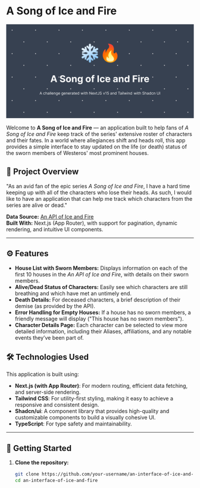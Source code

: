 #  A Song of Ice and Fire

![A Song of Ice and Fire](https://github.com/RicardoMaldonado93/A-Song-of-Ice-and-Fire/blob/main/src/app/opengraph-image.png)

Welcome to **A Song of Ice and Fire** — an application built to help fans of *A Song of Ice and Fire* keep track of the series' extensive roster of characters and their fates. In a world where allegiances shift and heads roll, this app provides a simple interface to stay updated on the life (or death) status of the sworn members of Westeros' most prominent houses.

## 📜 Project Overview

"As an avid fan of the epic series *A Song of Ice and Fire*, I have a hard time keeping up with all of the characters who lose their heads. As such, I would like to have an application that can help me track which characters from the series are alive or dead."

**Data Source:** [An API of Ice and Fire](https://anapioficeandfire.com/)  
**Built With:** Next.js (App Router), with support for pagination, dynamic rendering, and intuitive UI components.

---

## ⚙️ Features

- **House List with Sworn Members:** Displays information on each of the first 10 houses in the *An API of Ice and Fire*, with details on their sworn members.
- **Alive/Dead Status of Characters:** Easily see which characters are still breathing and which have met an untimely end.
- **Death Details:** For deceased characters, a brief description of their demise (as provided by the API).
- **Error Handling for Empty Houses:** If a house has no sworn members, a friendly message will display ("This house has no sworn members").
- **Character Details Page:** Each character can be selected to view more detailed information, including their Aliases, affiliations, and any notable events they’ve been part of.

## 🛠️ Technologies Used

This application is built using:

- **Next.js (with App Router)**: For modern routing, efficient data fetching, and server-side rendering.
- **Tailwind CSS**: For utility-first styling, making it easy to achieve a responsive and consistent design.
- **Shadcn/ui**: A component library that provides high-quality and customizable components to build a visually cohesive UI.
- **TypeScript**: For type safety and maintainability.

---

## 🚀 Getting Started

1. **Clone the repository:**
   ```bash
   git clone https://github.com/your-username/an-interface-of-ice-and-fire.git
   cd an-interface-of-ice-and-fire
